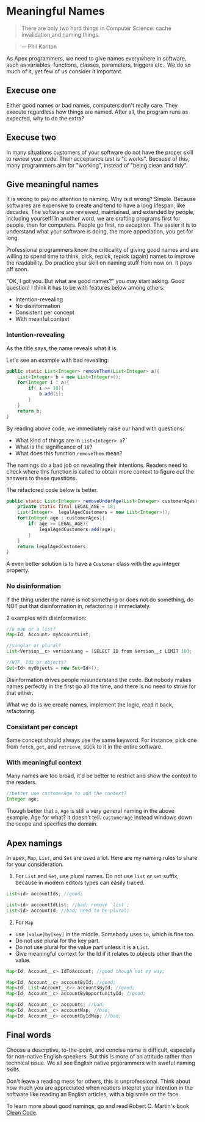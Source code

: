 # Meaningful Names

>There are only two hard things in Computer Science: cache invalidation and naming things.

>-- Phil Karlton

As Apex programmers, we need to give names everywhere in software, such as variables, functions, classes, parameters, triggers etc.. We do so much of it, yet few of us consider it important.

## Execuse one

Either good names or bad names, computers don't really care. They execute regardless how things are named. After all, the program runs as expected, why to do the extra?

## Execuse two

In many situations customers of your software do not have the proper skill to review your code. Their acceptance test is "it works". Because of this, many programmers aim for "working", instead of "being clean and tidy".

## Give meaningful names

It is wrong to pay no attention to naming. Why is it wrong? Simple. Because softwares are expensive to create and tend to have a long lifespan, like decades. The software are reviewed, maintained, and extended by people, including yourself! In another word, we are crafting programs first for people, then for computers. People go first, no exception. The easier it is to understand what your software is doing, the more appeciation, you get for long.

Professional programmers know the criticality of giving good names and are willing to spend time to think, pick, repick, repick (again) names to improve the readability. Do practice your skill on naming stuff from now on. it pays off soon.

"OK, I got you. But what are good names?" you may start asking. Good question! I think it has to be with features below among others:

- Intention-revealing
- No disinformation
- Consistent per concept
- With meanful context

### Intention-revealing

As the title says, the name reveals what it is.

Let's see an example with bad revealing:

```java
public static List<Integer> removeThem(List<Integer> a){
	List<Integer> b = new List<Integer>();
	for(Integer i : a){
		if( i >= 18){
			b.add(i);
		}
	}
	return b;
}
```

By reading above code, we immediately raise our hand with questions:

- What kind of things are in `List<Integer> a`?
- What is the significance of `18`?
- What does this function `removeThem` mean?

The namings do a bad job on revealing their intentions. Readers need to check where this function is called to obtain more context to figure out the answers to these questions.

The refactored code below is better.

```java
public static List<Integer> removeUnderAge(List<Integer> customerAges){
	private static final LEGAL_AGE = 18;
	List<Integer>  legalAgedCustomers = new List<Integer>();
	for(Integer age : customerAges){
		if( age >= LEGAL_AGE){
			legalAgedCustomers.add(age);
		}
	}
	return legalAgedCustomers;
}
```

A even better solution is to have a `Customer` class with the `age` integer property.

### No disinformation

If the thing under the name is not something or does not do something, do NOT put that disinformation in, refactoring it immediately.

2 examples with disinformation:

```java
//a map or a list?
Map<Id, Account> myAccountList;
```

```java
//singlar or plural?
List<Version__c> versionLang = [SELECT ID from Version__c LIMIT 10];
```

```java
//WTF, Ids or objects?
Set<Id> myObjects = new Set<Id>();
```

Disinformation drives people misunderstand the code. But nobody makes names perfectly in the first go all the time, and there is no need to strive for that either.

What we do is we create names, implement the logic, read it back, refactoring.

### Consistant per concept

Same concept should always use the same keyword. For instance, pick one from `fetch`, `get`, and `retrieve`, stick to it in the entire software.

### With meaningful context

Many names are too broad, it'd be better to restrict and show the context to the readers.

```java
//better use customerAge to add the context?
Integer age;
```

Though better that `a`, `Age` is still a very general naming in the above example. Age for what? it doesn't tell. `customerAge` instead windows down the scope and specifies the domain.

## Apex namings

In apex, `Map`, `List`, and `Set` are used a lot. Here are my naming rules to share for your consideration.

1. For `List` and `Set`, use plural names. Do not use `list` or `set` suffix, because in modern editors types can easily traced.

```java
List<id> accountIds; //good;

List<id> accountIdList; //bad; remove `list`;
List<id> accountId; //bad; need to be plural;
```

2. For `Map`

- use `[value]by[key]` in the middle. Somebody uses `to`, which is fine too.
- Do not use plural for the key part.
- Do not use plural for the value part unless it is a `List`.
- Give meaningful context for the Id if it relates to objects other than the value.

```java
Map<Id, Account__c> IdToAccount; //good though not my way;

Map<Id, Account__c> accountById; //good;
Map<Id, List<Account__c>> accountsById; //good;
Map<Id, Account__c> accountByOpportunityId; //good;

Map<Id, Account__c> accounts; //bad;
Map<Id, Account__c> accountMap; //bad;
Map<Id, Account__c> accountByIdMap; //bad;
```

## Final words

Choose a descrptive, to-the-point, and concise name is difficult, especially for non-native English speakers. But this is more of an attitude rather than technical issue. We all see English native prgorammers with aweful naming skills.

Don't leave a reading mess for others, this is unprofessional. Think about how much you are appreciated when readers intepret your intention in the software like reading an English articles, with a big smile on the face.

To learn more about good namings, go and read Robert C. Martin's book [Clean Code](https://www.amazon.com/Clean-Code-Handbook-Software-Craftsmanship/dp/0132350882).


